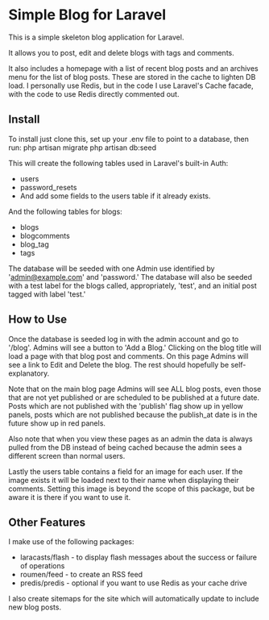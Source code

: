 # Simple Blog for Laravel

This is a simple skeleton blog application for Laravel.

It allows you to post, edit and delete blogs with tags and comments.

It also includes a homepage with a list of recent blog posts and an archives menu for the list of blog posts. These are stored in the cache to lighten DB load. I personally use Redis, but in the code I use Laravel's Cache facade, with the code to use Redis directly commented out.

## Install
To install just clone this, set up your .env file to point to a database, then run:
php artisan migrate
php artisan db:seed

This will create the following tables used in Laravel's built-in Auth:
- users
- password_resets
- And add some fields to the users table if it already exists.
  
And the following tables for blogs:
- blogs
- blogcomments
- blog_tag
- tags
  
The database will be seeded with one Admin use identified by 'admin@example.com' and 'password.' 
The database will also be seeded with a test label for the blogs called, appropriately, 'test', and an initial post tagged with label 'test.'

## How to Use
Once the database is seeded log in with the admin account and go to '/blog'. Admins will see a button to 'Add a Blog.' Clicking on the blog title will load a page with that blog post and comments. On this page Admins will see a link to Edit and Delete the blog. The rest should hopefully be self-explanatory. 

Note that on the main blog page Admins will see ALL blog posts, even those that are not yet published or are scheduled to be published at a future date. Posts which are not published with the 'publish' flag show up in yellow panels, posts which are not published because the publish_at date is in the future show up in red panels. 

Also note that when you view these pages as an admin the data is always pulled from the DB instead of being cached because the admin sees a different screen than normal users.

Lastly the users table contains a field for an image for each user. If the image exists it will be loaded next to their name when displaying their comments. Setting this image is beyond the scope of this package, but be aware it is there if you want to use it.

## Other Features
I make use of the following packages:
- laracasts/flash - to display flash messages about the success or failure of operations
- roumen/feed - to create an RSS feed
- predis/predis - optional if you want to use Redis as your cache drive

I also create sitemaps for the site which will automatically update to include new blog posts.
